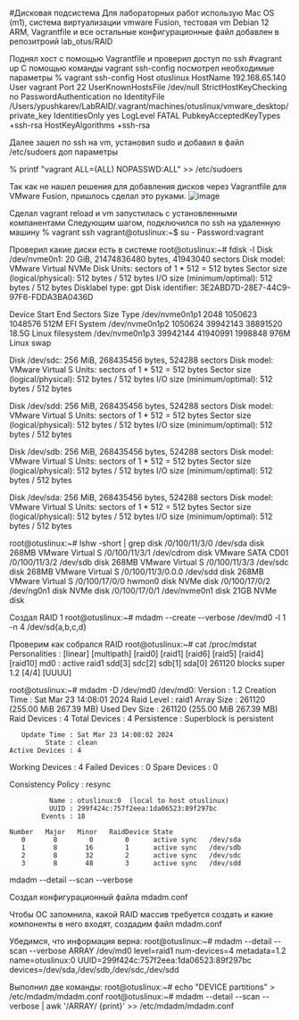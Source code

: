 #Дисковая подсистема 
Для лабораторных работ использую Mac OS (m1), система виртуализации vmware Fusion, тестовая vm Debian 12 ARM, Vagrantfile и все остальные конфигурационные файл добавлен в репозитроий lab_otus/RAID

Поднял хост с помощью Vagrantfile и проверил доступ по ssh #vagrant up
C помощью команды vagrant ssh-config посмотрел необходимые параметры
% vagrant ssh-config 
Host otuslinux
  HostName 192.168.65.140
  User vagrant
  Port 22
  UserKnownHostsFile /dev/null
  StrictHostKeyChecking no
  PasswordAuthentication no
  IdentityFile /Users/ypushkarev/LabRAID/.vagrant/machines/otuslinux/vmware_desktop/private_key
  IdentitiesOnly yes
  LogLevel FATAL
  PubkeyAcceptedKeyTypes +ssh-rsa
  HostKeyAlgorithms +ssh-rsa

  Далее зашел по ssh на vm, установил sudo и добавил в файл /etc/sudoers доп параметры

 % printf "vagrant ALL=(ALL) NOPASSWD:ALL" >> /etc/sudoers

 Так как не нашел решения для добавления дисков через Vagrantfile для VMware Fusion, пришлось сделал это руками.
 ![image](https://github.com/yurpv/lab_otus/assets/162872411/02646b0e-c385-480d-a553-498dd58aac0e)

Сделал vagrant reload и vm запустилась с установленными компанентами
Следующим шагом, подключился по ssh на удаленную машину
 % vagrant ssh
 vagrant@otuslinux:~$ su -
Password:vagrant 

Проверил какие диски есть в системе
root@otuslinux:~# fdisk -l
Disk /dev/nvme0n1: 20 GiB, 21474836480 bytes, 41943040 sectors
Disk model: VMware Virtual NVMe Disk
Units: sectors of 1 * 512 = 512 bytes
Sector size (logical/physical): 512 bytes / 512 bytes
I/O size (minimum/optimal): 512 bytes / 512 bytes
Disklabel type: gpt
Disk identifier: 3E2ABD7D-28E7-44C9-97F6-FDDA3BA0436D

Device            Start      End  Sectors  Size Type
/dev/nvme0n1p1     2048  1050623  1048576  512M EFI System
/dev/nvme0n1p2  1050624 39942143 38891520 18.5G Linux filesystem
/dev/nvme0n1p3 39942144 41940991  1998848  976M Linux swap


Disk /dev/sdc: 256 MiB, 268435456 bytes, 524288 sectors
Disk model: VMware Virtual S
Units: sectors of 1 * 512 = 512 bytes
Sector size (logical/physical): 512 bytes / 512 bytes
I/O size (minimum/optimal): 512 bytes / 512 bytes


Disk /dev/sdd: 256 MiB, 268435456 bytes, 524288 sectors
Disk model: VMware Virtual S
Units: sectors of 1 * 512 = 512 bytes
Sector size (logical/physical): 512 bytes / 512 bytes
I/O size (minimum/optimal): 512 bytes / 512 bytes


Disk /dev/sdb: 256 MiB, 268435456 bytes, 524288 sectors
Disk model: VMware Virtual S
Units: sectors of 1 * 512 = 512 bytes
Sector size (logical/physical): 512 bytes / 512 bytes
I/O size (minimum/optimal): 512 bytes / 512 bytes


Disk /dev/sda: 256 MiB, 268435456 bytes, 524288 sectors
Disk model: VMware Virtual S
Units: sectors of 1 * 512 = 512 bytes
Sector size (logical/physical): 512 bytes / 512 bytes
I/O size (minimum/optimal): 512 bytes / 512 bytes

root@otuslinux:~# lshw -short | grep disk
/0/100/11/3/0      /dev/sda        disk        268MB VMware Virtual S
/0/100/11/3/1      /dev/cdrom      disk        VMware SATA CD01
/0/100/11/3/2      /dev/sdb        disk        268MB VMware Virtual S
/0/100/11/3/3      /dev/sdc        disk        268MB VMware Virtual S
/0/100/11/3/0.0.0  /dev/sdd        disk        268MB VMware Virtual S
/0/100/17/0/0      hwmon0          disk        NVMe disk
/0/100/17/0/2      /dev/ng0n1      disk        NVMe disk
/0/100/17/0/1      /dev/nvme0n1    disk        21GB NVMe disk

Создал RAID 1
root@otuslinux:~# mdadm --create --verbose /dev/md0 -l 1 -n 4 /dev/sd{a,b,c,d}

Проверим как собрался RAID
root@otuslinux:~# cat /proc/mdstat
Personalities : [linear] [multipath] [raid0] [raid1] [raid6] [raid5] [raid4] [raid10] 
md0 : active raid1 sdd[3] sdc[2] sdb[1] sda[0]
      261120 blocks super 1.2 [4/4] [UUUU]

root@otuslinux:~# mdadm -D /dev/md0
/dev/md0:
           Version : 1.2
     Creation Time : Sat Mar 23 14:08:01 2024
        Raid Level : raid1
        Array Size : 261120 (255.00 MiB 267.39 MB)
     Used Dev Size : 261120 (255.00 MiB 267.39 MB)
      Raid Devices : 4
     Total Devices : 4
       Persistence : Superblock is persistent

       Update Time : Sat Mar 23 14:08:02 2024
             State : clean 
    Active Devices : 4
   Working Devices : 4
    Failed Devices : 0
     Spare Devices : 0

Consistency Policy : resync

              Name : otuslinux:0  (local to host otuslinux)
              UUID : 299f424c:757f2eea:1da06523:89f297bc
            Events : 18

    Number   Major   Minor   RaidDevice State
       0       8        0        0      active sync   /dev/sda
       1       8       16        1      active sync   /dev/sdb
       2       8       32        2      active sync   /dev/sdc
       3       8       48        3      active sync   /dev/sdd

mdadm --detail --scan --verbose

Создал конфигурационный файла mdadm.conf

Чтобы ОС запомнила, какой RAID массив требуется создать и какие компоненты в него входят, создадим файл mdadm.conf

Убедимся, что информация верна:
root@otuslinux:~# mdadm --detail --scan --verbose
ARRAY /dev/md0 level=raid1 num-devices=4 metadata=1.2 name=otuslinux:0 UUID=299f424c:757f2eea:1da06523:89f297bc
   devices=/dev/sda,/dev/sdb,/dev/sdc,/dev/sdd


Выполнил две команды:
root@otuslinux:~# echo "DEVICE partitions" > /etc/mdadm/mdadm.conf
root@otuslinux:~# mdadm --detail --scan --verbose | awk '/ARRAY/ {print}' >> /etc/mdadm/mdadm.conf


